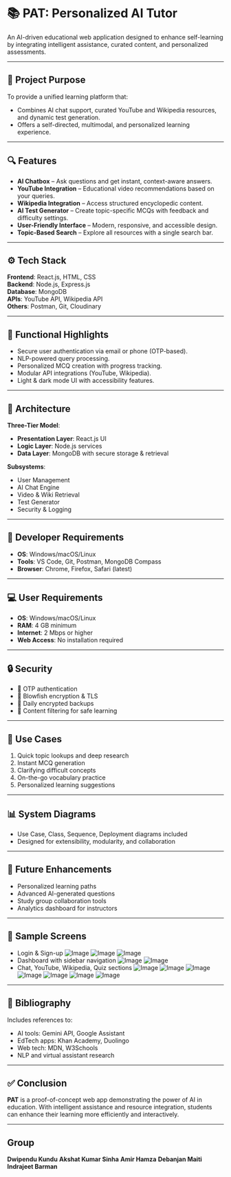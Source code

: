 # 📚 PAT: Personalized AI Tutor


An AI-driven educational web application designed to enhance self-learning by integrating intelligent assistance, curated content, and personalized assessments.

---

## 📌 Project Purpose

To provide a unified learning platform that:
- Combines AI chat support, curated YouTube and Wikipedia resources, and dynamic test generation.
- Offers a self-directed, multimodal, and personalized learning experience.

---

## 🔍 Features

- **AI Chatbox** – Ask questions and get instant, context-aware answers.
- **YouTube Integration** – Educational video recommendations based on your queries.
- **Wikipedia Integration** – Access structured encyclopedic content.
- **AI Test Generator** – Create topic-specific MCQs with feedback and difficulty settings.
- **User-Friendly Interface** – Modern, responsive, and accessible design.
- **Topic-Based Search** – Explore all resources with a single search bar.

---

## ⚙️ Tech Stack

**Frontend**: React.js, HTML, CSS  
**Backend**: Node.js, Express.js  
**Database**: MongoDB  
**APIs**: YouTube API, Wikipedia API  
**Others**: Postman, Git, Cloudinary

---

## 🧪 Functional Highlights

- Secure user authentication via email or phone (OTP-based).
- NLP-powered query processing.
- Personalized MCQ creation with progress tracking.
- Modular API integrations (YouTube, Wikipedia).
- Light & dark mode UI with accessibility features.

---

## 📐 Architecture

**Three-Tier Model**:
- **Presentation Layer**: React.js UI
- **Logic Layer**: Node.js services
- **Data Layer**: MongoDB with secure storage & retrieval

**Subsystems**:
- User Management  
- AI Chat Engine  
- Video & Wiki Retrieval  
- Test Generator  
- Security & Logging  

---

## 🧰 Developer Requirements

- **OS**: Windows/macOS/Linux  
- **Tools**: VS Code, Git, Postman, MongoDB Compass  
- **Browser**: Chrome, Firefox, Safari (latest)

---

## 💻 User Requirements

- **OS**: Windows/macOS/Linux  
- **RAM**: 4 GB minimum  
- **Internet**: 2 Mbps or higher  
- **Web Access**: No installation required

---

## 🔒 Security

- 🔐 OTP authentication  
- 🔑 Blowfish encryption & TLS  
- 🔁 Daily encrypted backups  
- 🚫 Content filtering for safe learning  

---

## 🧠 Use Cases

1. Quick topic lookups and deep research  
2. Instant MCQ generation  
3. Clarifying difficult concepts  
4. On-the-go vocabulary practice  
5. Personalized learning suggestions  

---

## 📊 System Diagrams

- Use Case, Class, Sequence, Deployment diagrams included  
- Designed for extensibility, modularity, and collaboration  

---

## 🚀 Future Enhancements

- Personalized learning paths  
- Advanced AI-generated questions  
- Study group collaboration tools  
- Analytics dashboard for instructors  

---

## 📸 Sample Screens

- Login & Sign-up
  ![Image](https://github.com/user-attachments/assets/fefab372-d83a-460a-bd61-bc13be3547de)
  ![Image](https://github.com/user-attachments/assets/6ffdcd81-2c7b-4456-bea8-0dd661fa3e09)
  ![Image](https://github.com/user-attachments/assets/8f98614e-4938-4c85-8246-4e8826f3e2b8)
- Dashboard with sidebar navigation
  ![Image](https://github.com/user-attachments/assets/3a62d804-3e52-49b7-962c-746b160a8b6f)
  ![Image](https://github.com/user-attachments/assets/9334385c-84bc-4fe9-b148-3199978c81aa)
- Chat, YouTube, Wikipedia, Quiz sections
  ![Image](https://github.com/user-attachments/assets/e377aea4-255f-4965-b79e-5e3c2c2bcfd7)
  ![Image](https://github.com/user-attachments/assets/6fe04690-2d8b-495c-9af6-445091cc5a9c)
  ![Image](https://github.com/user-attachments/assets/87789aa2-ad76-42ca-91fc-dc74677face3)
  ![Image](https://github.com/user-attachments/assets/e7f4b4ab-b199-49e4-8fe7-45ec524e324b)
  ![Image](https://github.com/user-attachments/assets/680d41b9-c627-4ffa-bb86-0c9cedf10e46)
  ![Image](https://github.com/user-attachments/assets/406aca24-dabb-4465-bd4d-1202dd629cea)
  ![Image](https://github.com/user-attachments/assets/905eb3e0-7062-46f6-b814-59bded75764b)


---

## 📘 Bibliography

Includes references to:
- AI tools: Gemini API, Google Assistant  
- EdTech apps: Khan Academy, Duolingo  
- Web tech: MDN, W3Schools  
- NLP and virtual assistant research  

---
## ✅ Conclusion

**PAT** is a proof-of-concept web app demonstrating the power of AI in education. With intelligent assistance and resource integration, students can enhance their learning more efficiently and interactively.

---
## Group
**Dwipendu Kundu**
**Akshat Kumar Sinha**
**Amir Hamza**
**Debanjan Maiti**
**Indrajeet Barman**
